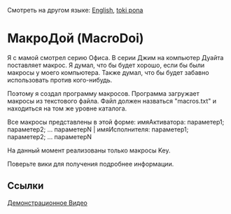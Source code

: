 Смотреть на другом языке: [English](../master/README.md "View in English"), [toki pona](../master/README.tok.md "lukin kepeken toki pona")

# МакроДой (MacroDoi)
Я с мамой смотрел серию Офиса. В серии Джим на компьютер Дуайта поставляет макрос. Я думал, что бы будет хорошо, если бы были макросы у моего компьютера. Также думал, что бы будет забавно использовать против кого-нибудь. 

Поэтому я создал программу макросов. Программа загружает макросы из текстового файла. Файл должен назваться "macros.txt" и находиться на том же уровне каталога.

Все макросы представлены в этой форме: имяАктиватора: параметер1; параметер2; ... параметерN | имяИсполнителя: параметер1; параметер2; ... параметерN

На данный момент реализованы только макросы Key. 

Поверьте вики для получения подробнее информации.

## Ссылки
[Демонстрационное Видео](https://www.youtube.com/watch?v=FEPOceLIEXE "Демонстарция МакроДоя")
